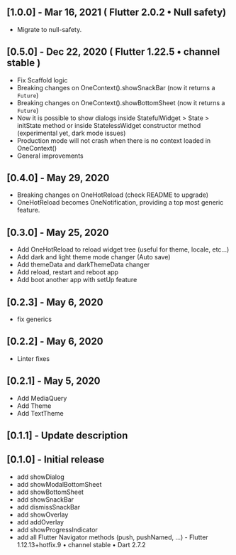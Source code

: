 ## [1.0.0] - Mar 16, 2021 ( Flutter 2.0.2 • Null safety)
* Migrate to null-safety.

## [0.5.0] - Dec 22, 2020 ( Flutter 1.22.5 • channel stable )
* Fix Scaffold logic
* Breaking changes on OneContext().showSnackBar (now it returns a `Future`)
* Breaking changes on OneContext().showBottomSheet (now it returns a `Future`)
* Now it is possible to show dialogs inside StatefulWidget > State > initState method or inside StatelessWidget constructor method (experimental yet, dark mode issues)
* Production mode will not crash when there is no context loaded in OneContext()
* General improvements

## [0.4.0] - May 29, 2020
* Breaking changes on OneHotReload (check README to upgrade)
* OneHotReload becomes OneNotification, providing a top most generic feature.

## [0.3.0] - May 25, 2020
* Add OneHotReload to reload widget tree (useful for theme, locale, etc...)
* Add dark and light theme mode changer (Auto save)
* Add themeData and darkThemeData changer
* Add reload, restart and reboot app
* Add boot another app with setUp feature

## [0.2.3] - May 6, 2020
* fix generics

## [0.2.2] - May 6, 2020
* Linter fixes

## [0.2.1] - May 5, 2020
* Add MediaQuery
* Add Theme
* Add TextTheme

## [0.1.1] - Update description

## [0.1.0] - Initial release

* add showDialog
* add showModalBottomSheet
* add showBottomSheet
* add showSnackBar
* add dismissSnackBar
* add showOverlay
* add addOverlay
* add showProgressIndicator
* add all Flutter Navigator methods (push, pushNamed, ...) - Flutter 1.12.13+hotfix.9 • channel stable • Dart 2.7.2